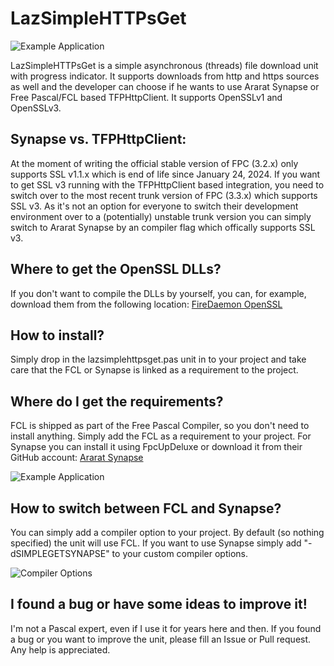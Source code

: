 # LazSimpleHTTPsGet

![Example Application](https://github.com/dryas/LazSimpleHTTPsGet/blob/main/doc/example_screenshot.png)

LazSimpleHTTPsGet is a simple asynchronous (threads) file download unit with progress indicator. It supports downloads from http and https sources as well and the developer can choose if he wants to use Ararat Synapse or Free Pascal/FCL based TFPHttpClient. It supports OpenSSLv1 and OpenSSLv3.

## Synapse vs. TFPHttpClient:

At the moment of writing the official stable version of FPC (3.2.x) only supports SSL v1.1.x which is end of life since January 24, 2024. If you want to get SSL v3 running with the TFPHttpClient based integration, you need to switch over to the most recent trunk version of FPC (3.3.x) which supports SSL v3. As it's not an option for everyone to switch their development environment over to a (potentially) unstable trunk version you can simply switch to Ararat Synapse by an compiler flag which offically supports SSL v3.

## Where to get the OpenSSL DLLs?

If you don't want to compile the DLLs by yourself, you can, for example, download them from the following location: [FireDaemon OpenSSL](https://kb.firedaemon.com/support/solutions/articles/4000121705-openssl-binary-distributions-for-microsoft-windows "FireDaemon OpenSSL")

## How to install?

Simply drop in the lazsimplehttpsget.pas unit in to your project and take care that the FCL or Synapse is linked as a requirement to the project.

## Where do I get the requirements?

FCL is shipped as part of the Free Pascal Compiler, so you don't need to install anything. Simply add the FCL as a requirement to your project.
For Synapse you can install it using FpcUpDeluxe or download it from their GitHub account: [Ararat Synapse](https://github.com/geby/synapse "Ararat Synapse")

![Example Application](https://github.com/dryas/LazSimpleHTTPsGet/blob/main/doc/setrequirements.png)

## How to switch between FCL and Synapse?

You can simply add a compiler option to your project. By default (so nothing specified) the unit will use FCL. If you want to use Synapse simply add "-dSIMPLEGETSYNAPSE" to your custom compiler options.

![Compiler Options](https://github.com/dryas/LazSimpleHTTPsGet/blob/main/doc/compileroption.png)

## I found a bug or have some ideas to improve it!

I'm not a Pascal expert, even if I use it for years here and then. If you found a bug or you want to improve the unit, please fill an Issue or Pull request. Any help is appreciated.
